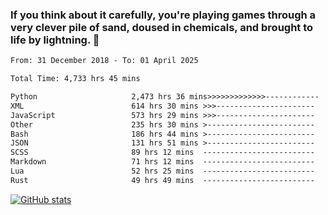 ### If you think about it carefully, you're playing games through a very clever pile of sand, doused in chemicals, and brought to life by lightning.  👋


<!--START_SECTION:waka-->

```txt
From: 31 December 2018 - To: 01 April 2025

Total Time: 4,733 hrs 45 mins

Python                     2,473 hrs 36 mins>>>>>>>>>>>>>------------   52.26 %
XML                        614 hrs 30 mins >>>----------------------   12.98 %
JavaScript                 573 hrs 29 mins >>>----------------------   12.12 %
Other                      235 hrs 30 mins >------------------------   04.98 %
Bash                       186 hrs 44 mins >------------------------   03.95 %
JSON                       131 hrs 51 mins >------------------------   02.79 %
SCSS                       89 hrs 12 mins  -------------------------   01.88 %
Markdown                   71 hrs 12 mins  -------------------------   01.50 %
Lua                        52 hrs 25 mins  -------------------------   01.11 %
Rust                       49 hrs 49 mins  -------------------------   01.05 %
```

<!--END_SECTION:waka-->

[![GitHub stats](https://github-readme-stats.vercel.app/api?username=XenophonLXH&show_icons=true&theme=dark)](https://github.com/anuraghazra/github-readme-stats)
